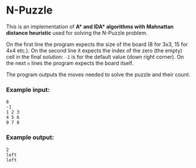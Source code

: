 # N-Puzzle
This is an implementation of __A* and IDA* algorithms with Mahnattan distance heuristic__ used for solving the N-Puzzle problem.

On the first line the program expects the size of the board (8 for 3x3, 15 for 4x4 etc.).
On the second line it expects the index of the zero (the empty) cell in the final solution: `-1` is for the default value (down right corner).
On the next `n` lines the program expects the board itself.

The program outputs the moves needed to solve the puzzle and their count.

### Example input:
```
8
-1
1 2 3
4 5 6
0 7 8
```

### Example output:
```
2
left
left
```

